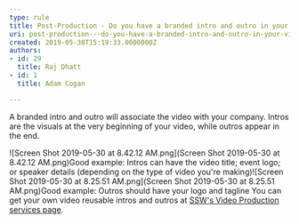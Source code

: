 ```yaml
---
type: rule
title: Post-Production - Do you have a branded intro and outro in your videos?
uri: post-production---do-you-have-a-branded-intro-and-outro-in-your-videos
created: 2019-05-30T15:19:33.0000000Z
authors:
- id: 29
  title: Raj Dhatt
- id: 1
  title: Adam Cogan

---
```


 ​A branded intro and outro will associate the video with your company. Intros are the visuals at the very beginning of your video, while outros appear in the end.

 ​​![Screen Shot 2019-05-30 at 8.42.12 AM.png](Screen Shot 2019-05-30 at 8.42.12 AM.png)Good example: Intros can have the video title; event logo; or speaker details (depending on the type of video you're making)​​​​![Screen Shot 2019-05-30 at 8.25.51 AM.png](Screen Shot 2019-05-30 at 8.25.51 AM.png)Good example: Outros should have your logo and tagline​​​
You can get your own video reusable intros and outros at [SSW's Video Production services page​](https://www.ssw.com.au/ssw/Consulting/Video-Production/Video-Production-Reusable-Extras.aspx).​

